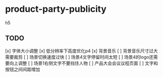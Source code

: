 # product-party-publicity
h5

## TODO
[x] 字体大小调整
[x] 低分辨率下高度优化p4
[x] 背景音乐
[ ] 背景音乐尺寸过大需要裁剪
[ ] 场景切换速度过快
[ ] 场景4文字停留时间太短
[ ] 场景4的logo还需要向上调整
[ ] 场景1右侧文字不要挡住人物
[ ] 产品大会会议议程页面
[ ] 文字和按钮之间间距增加